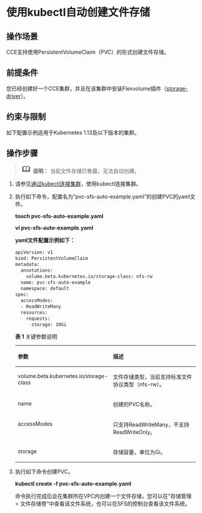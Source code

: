 # 使用kubectl自动创建文件存储<a name="cce_01_0318"></a>

## 操作场景<a name="section1062914713566"></a>

CCE支持使用PersistentVolumeClaim（PVC）的形式创建文件存储。

## 前提条件<a name="section1640173074515"></a>

您已经创建好一个CCE集群，并且在该集群中安装Flexvolume插件（[storage-driver](storage-driver（系统资源插件-必装）.md)）。

## 约束与限制<a name="section946015116135"></a>

如下配置示例适用于Kubernetes 1.13及以下版本的集群。

## 操作步骤<a name="section1530655595611"></a>

>![](public_sys-resources/icon-note.gif) **说明：** 
>当前文件存储已售罄，无法自动创建。

1.  请参见[通过kubectl连接集群](通过kubectl连接集群-7.md)，使用kubectl连接集群。
2.  执行如下命令，配置名为“pvc-sfs-auto-example.yaml“的创建PVC的yaml文件。

    **touch pvc-sfs-auto-example.yaml**

    **vi pvc-sfs-auto-example.yaml**

    **yaml文件配置示例如下：**

    ```
    apiVersion: v1 
    kind: PersistentVolumeClaim 
    metadata: 
      annotations: 
        volume.beta.kubernetes.io/storage-class: nfs-rw
      name: pvc-sfs-auto-example 
      namespace: default 
    spec: 
      accessModes: 
      - ReadWriteMany 
      resources: 
        requests: 
          storage: 10Gi
    ```

    **表 1**  关键参数说明

    <a name="table71355385813"></a>
    <table><thead align="left"><tr id="row141351434587"><th class="cellrowborder" valign="top" width="35.91%" id="mcps1.2.3.1.1"><p id="p151358385810"><a name="p151358385810"></a><a name="p151358385810"></a>参数</p>
    </th>
    <th class="cellrowborder" valign="top" width="64.09%" id="mcps1.2.3.1.2"><p id="p7135331587"><a name="p7135331587"></a><a name="p7135331587"></a>描述</p>
    </th>
    </tr>
    </thead>
    <tbody><tr id="row11351935589"><td class="cellrowborder" valign="top" width="35.91%" headers="mcps1.2.3.1.1 "><p id="p12135334586"><a name="p12135334586"></a><a name="p12135334586"></a>volume.beta.kubernetes.io/storage-class</p>
    </td>
    <td class="cellrowborder" valign="top" width="64.09%" headers="mcps1.2.3.1.2 "><p id="p813603165815"><a name="p813603165815"></a><a name="p813603165815"></a>文件存储类型，当前支持标准文件协议类型（nfs-rw）。</p>
    </td>
    </tr>
    <tr id="row1413614317585"><td class="cellrowborder" valign="top" width="35.91%" headers="mcps1.2.3.1.1 "><p id="p1313610315580"><a name="p1313610315580"></a><a name="p1313610315580"></a>name</p>
    </td>
    <td class="cellrowborder" valign="top" width="64.09%" headers="mcps1.2.3.1.2 "><p id="p121368345813"><a name="p121368345813"></a><a name="p121368345813"></a>创建的PVC名称。</p>
    </td>
    </tr>
    <tr id="row1713683175810"><td class="cellrowborder" valign="top" width="35.91%" headers="mcps1.2.3.1.1 "><p id="p20136133145811"><a name="p20136133145811"></a><a name="p20136133145811"></a>accessModes</p>
    </td>
    <td class="cellrowborder" valign="top" width="64.09%" headers="mcps1.2.3.1.2 "><p id="p8136235589"><a name="p8136235589"></a><a name="p8136235589"></a>只支持ReadWriteMany，不支持ReadWriteOnly。</p>
    </td>
    </tr>
    <tr id="row1513614311583"><td class="cellrowborder" valign="top" width="35.91%" headers="mcps1.2.3.1.1 "><p id="p81361634589"><a name="p81361634589"></a><a name="p81361634589"></a>storage</p>
    </td>
    <td class="cellrowborder" valign="top" width="64.09%" headers="mcps1.2.3.1.2 "><p id="p21361134586"><a name="p21361134586"></a><a name="p21361134586"></a>存储容量，单位为Gi。</p>
    </td>
    </tr>
    </tbody>
    </table>

3.  执行如下命令创建PVC。

    **kubectl create -f pvc-sfs-auto-example.yaml**

    命令执行完成后会在集群所在VPC内创建一个文件存储，您可以在“存储管理 \> 文件存储卷“中查看该文件系统，也可以在SFS的控制台查看该文件系统。


